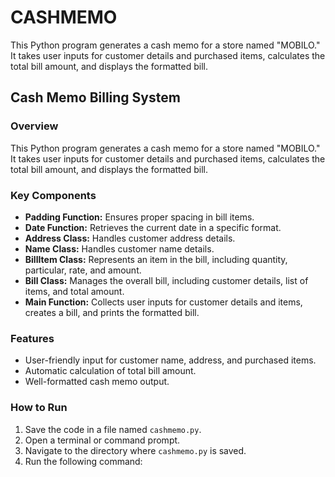 # CASHMEMO
This Python program generates a cash memo for a store named "MOBILO." It takes user inputs for customer details and purchased items, calculates the total bill amount, and displays the formatted bill.

## Cash Memo Billing System

### Overview
This Python program generates a cash memo for a store named "MOBILO." It takes user inputs for customer details and purchased items, calculates the total bill amount, and displays the formatted bill.

### Key Components
- **Padding Function:** Ensures proper spacing in bill items.
- **Date Function:** Retrieves the current date in a specific format.
- **Address Class:** Handles customer address details.
- **Name Class:** Handles customer name details.
- **BillItem Class:** Represents an item in the bill, including quantity, particular, rate, and amount.
- **Bill Class:** Manages the overall bill, including customer details, list of items, and total amount.
- **Main Function:** Collects user inputs for customer details and items, creates a bill, and prints the formatted bill.

### Features
- User-friendly input for customer name, address, and purchased items.
- Automatic calculation of total bill amount.
- Well-formatted cash memo output.

### How to Run
1. Save the code in a file named `cashmemo.py`.
2. Open a terminal or command prompt.
3. Navigate to the directory where `cashmemo.py` is saved.
4. Run the following command:
